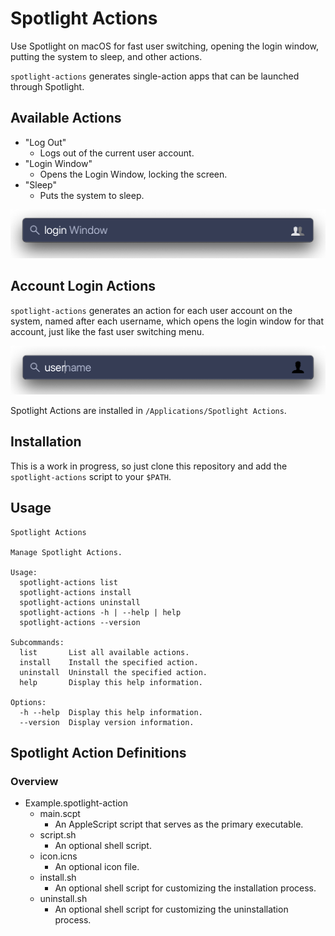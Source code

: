 # Spotlight Actions

Use Spotlight on macOS for fast user switching, opening the login window, putting the system to sleep, and other actions.

`spotlight-actions` generates single-action apps that can be launched through Spotlight.

## Available Actions

- "Log Out"
    - Logs out of the current user account.
- "Login Window"
    - Opens the Login Window, locking the screen.
- "Sleep"
    - Puts the system to sleep.

![Login Window Example](https://raw.githubusercontent.com/alphabetum/spotlight-actions/master/screenshots/login%20window.png)

## Account Login Actions

`spotlight-actions` generates an action for each user account on the system, named after each username, which opens the login window for that account, just like the fast user switching menu.

![Spotlight Username Example](https://raw.githubusercontent.com/alphabetum/spotlight-actions/master/screenshots/username.png)

Spotlight Actions are installed in `/Applications/Spotlight Actions`.

## Installation

This is a work in progress, so just clone this repository and add the `spotlight-actions` script to your `$PATH`.

## Usage

```
Spotlight Actions

Manage Spotlight Actions.

Usage:
  spotlight-actions list
  spotlight-actions install
  spotlight-actions uninstall
  spotlight-actions -h | --help | help
  spotlight-actions --version

Subcommands:
  list       List all available actions.
  install    Install the specified action.
  uninstall  Uninstall the specified action.
  help       Display this help information.

Options:
  -h --help  Display this help information.
  --version  Display version information.
```

## Spotlight Action Definitions

### Overview

- Example.spotlight-action
    - main.scpt
        - An AppleScript script that serves as the primary executable.
    - script.sh
        - An optional shell script.
    - icon.icns
        - An optional icon file.
    - install.sh
        - An optional shell script for customizing the installation process.
    - uninstall.sh
        - An optional shell script for customizing the uninstallation process.

